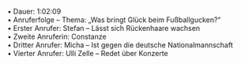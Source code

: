 • Dauer: 1:02:09  
• Anruferfolge – Thema: „Was bringt Glück beim Fußballgucken?“  
• Erster Anrufer: Stefan – Lässt sich Rückenhaare wachsen  
• Zweite Anruferin: Constanze  
• Dritter Anrufer: Micha – Ist gegen die deutsche Nationalmannschaft  
• Vierter Anrufer: Ulli Zelle – Redet über Konzerte  
